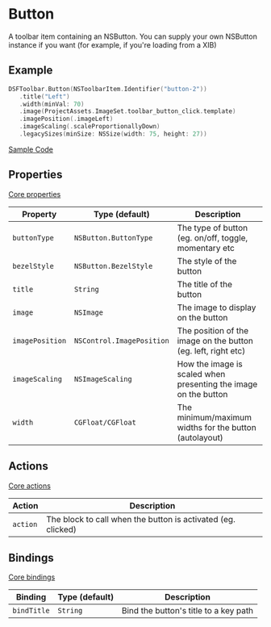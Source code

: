 # Button

A toolbar item containing an NSButton. You can supply your own NSButton instance if you want (for example, if you're loading from a XIB)

## Example

```swift
DSFToolbar.Button(NSToolbarItem.Identifier("button-2"))
   .title("Left")
   .width(minVal: 70)
   .image(ProjectAssets.ImageSet.toolbar_button_click.template)
   .imagePosition(.imageLeft)
   .imageScaling(.scaleProportionallyDown)
   .legacySizes(minSize: NSSize(width: 75, height: 27))
```

[Sample Code](../Demos/DSFToolbar%20Demo/DSFToolbar%20Demo/panes/ButtonViewController.swift)

## Properties

[Core properties](core.md)

| Property   | Type (default)     |  Description |
|----------|-------------|------|
| `buttonType` | `NSButton.ButtonType` | The type of button (eg. on/off, toggle, momentary etc |
| `bezelStyle`  | `NSButton.BezelStyle` | The style of the button |
| `title`  | `String`    | The title of the button |
| `image`  | `NSImage`    | The image to display on the button |
| `imagePosition`  | `NSControl.ImagePosition`    | The position of the image on the button (eg. left, right etc) |
| `imageScaling`  | `NSImageScaling`    | How the image is scaled when presenting the image on the button |
| `width`  | `CGFloat/CGFloat` | The minimum/maximum widths for the button (autolayout) |

## Actions

[Core actions](core.md)

| Action    | Description |
|-----------|---------------------|
| `action`  | The block to call when the button is activated (eg. clicked)  |

## Bindings

[Core bindings](core.md)

| Binding   | Type (default)     |  Description |
|----------|-------------|-------------|
| `bindTitle` | `String` | Bind the button's title to a key path
